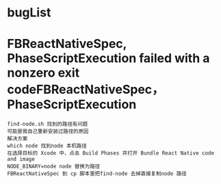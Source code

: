 # bugList

# FBReactNativeSpec, PhaseScriptExecution failed with a nonzero exit codeFBReactNativeSpec，PhaseScriptExecution
    find-node.sh 找到的路径有问题
    可能是我自己重新安装过路径的原因
    解决方案
    which node 找到node 本机路径
    在选择目标的 Xcode 中，点击 Build Phases 并打开 Bundle React Native code and image
    NODE_BINARY=node node 替换为路径
    FBReactNativeSpec 到 cp 脚本里把find-node 去掉直接复制node 路径
